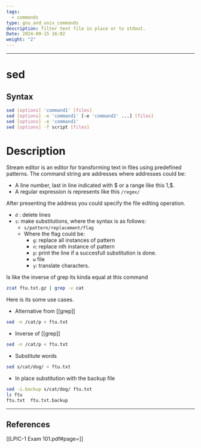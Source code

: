 ```yaml
---
tags:
  - commands
type: gnu_and_unix_commands
description: filter text file in place or to stdout.
Date: 2024-09-15 16:02
weight: "2"
---
```


___
# sed

## Syntax 

```bash
sed [options] 'command1' [files]
sed [options] -e 'command1' [-e 'command2' ...] [files]
sed [options] -e 'command1'
sed [options] -f script [files]
```
# Description
Stream editor is an editor for transforming text in files using predefined patterns.
The command string are addresses where addresses could be:
- A line number, last in line indicated with $ or a range like this $1,$$.
- A regular expression is represents like this `/regex/` 

After presenting the address you could specify the file editing operation.
- `d` : delete lines
- `s`: make substitutions, where the syntax is as follows:
	- `s/pattern/replacement/flag`
	- Where the flag could be:
		- `g`: replace all instances of pattern
		- `n`: replace nth instance of pattern
		- `p`: print the line if a succesfull substitution is done.
		- `w` file
		- `y`: translate characters.




Is like the inverse of grep its kinda equal at this command

```bash
zcat ftu.txt.gz | grep -v cat
```

Here is its some use cases.

- Alternative from [[grep]]
```bash
sed -n /cat/p < ftu.txt
```

- Inverse of [[grep]]
```bash
sed -n /cat/p < ftu.txt
```

- Substitute words 
```bash
sed s/cat/dog/ < ftu.txt
```

- In place substitution with the backup file
```bash
sed -i.backup s/cat/dog/ ftu.txt
ls ftu
ftu.txt  ftu.txt.backup
```





___
## References
[[LPIC-1 Exam 101.pdf#page=]]